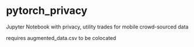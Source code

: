 # pytorch_privacy

Jupyter Notebook with privacy, utility trades for mobile crowd-sourced data

requires augmented_data.csv to be colocated
